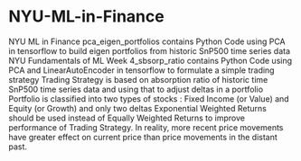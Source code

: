 # NYU-ML-in-Finance
NYU ML in Finance
pca_eigen_portfolios contains Python Code using PCA in tensorflow to build eigen portfolios from historic SnP500 time series data
NYU Fundamentals of ML Week 4_sbsorp_ratio contains Python Code using PCA and LinearAutoEncoder in tensorflow to formulate a simple trading strategy 
Trading Strategy is based on absorption ratio of historic time SnP500 time series data and using that to adjust deltas in a portfolio 
Portfolio is classified into two types of stocks : Fixed Income (or Value) and Equity (or Growth) and only two deltas
Exponential Weighted Returns should be used instead of Equally Weighted Returns to improve performance of Trading Strategy. 
In reality, more recent price movements have greater effect on current price than price movements in the distant past. 
